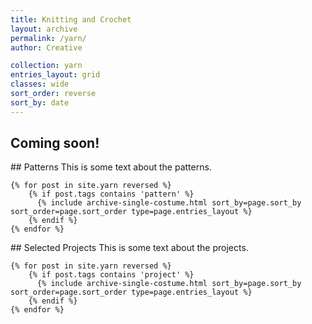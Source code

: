 ```yaml
---
title: Knitting and Crochet
layout: archive
permalink: /yarn/
author: Creative

collection: yarn
entries_layout: grid
classes: wide
sort_order: reverse
sort_by: date
---
```

## Coming soon!




<div class="entries-{{ page.entries_layout }}">
    ## Patterns  
    This is some text about the patterns.

    {% for post in site.yarn reversed %}
        {% if post.tags contains 'pattern' %}
          {% include archive-single-costume.html sort_by=page.sort_by sort_order=page.sort_order type=page.entries_layout %}
        {% endif %}
    {% endfor %}
</div>



<div class="entries-{{ page.entries_layout }}">
    ## Selected Projects  
    This is some text about the projects.

    {% for post in site.yarn reversed %}
        {% if post.tags contains 'project' %}
          {% include archive-single-costume.html sort_by=page.sort_by sort_order=page.sort_order type=page.entries_layout %}
        {% endif %}
    {% endfor %}
</div>
